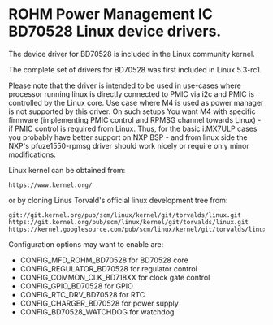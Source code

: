 # ROHM Power Management IC BD70528 Linux device drivers.

The device driver for BD70528 is included in the Linux community kernel.

The complete set of drivers for BD70528 was first included in Linux 5.3-rc1. 

Please note that the driver is intended to be used in use-cases where
processor running linux is directly connected to PMIC via i2c and PMIC
is controlled by the Linux core. Use case where M4 is used as power
manager is not supported by this driver. On such setups You want M4
with specific firmware (implementing PMIC control and RPMSG channel
towards Linux) - if PMIC control is required from Linux. Thus, for the
basic i.MX7ULP cases you probably have better support on NXP BSP - and
from linux side the NXP's pfuze1550-rpmsg driver should work nicely or
require only minor modifications.

Linux kernel can be obtained from:

```
https://www.kernel.org/
```

or by cloning Linus Torvald's official linux development tree from:

```
git://git.kernel.org/pub/scm/linux/kernel/git/torvalds/linux.git
https://git.kernel.org/pub/scm/linux/kernel/git/torvalds/linux.git
https://kernel.googlesource.com/pub/scm/linux/kernel/git/torvalds/linux.git
```

Configuration options may want to enable are:
* CONFIG_MFD_ROHM_BD70528 for BD70528 core
* CONFIG_REGULATOR_BD70528 for regulator control
* CONFIG_COMMON_CLK_BD718XX for clock gate control
* CONFIG_GPIO_BD70528 for GPIO
* CONFIG_RTC_DRV_BD70528 for RTC
* CONFIG_CHARGER_BD70528 for power supply
* CONFIG_BD70528_WATCHDOG for watchdog

